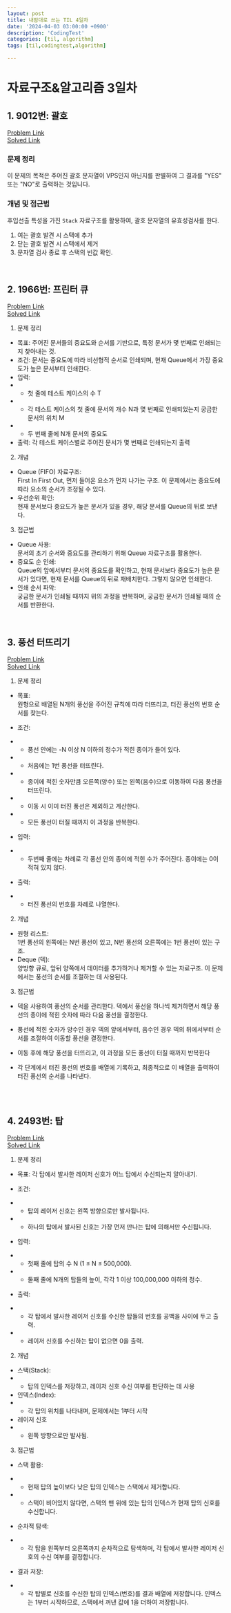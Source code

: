 ```yaml
---
layout: post
title: 내맘대로 쓰는 TIL 4일차
date: '2024-04-03 03:00:00 +0900'
description: 'CodingTest'
categories: [til, algorithm]
tags: [til,codingtest,algorithm]

---
```

# 자료구조&알고리즘 3일차

## 1.  9012번: 괄호
[Problem Link](https://www.acmicpc.net/problem/9012) <br>
[Solved Link](https://github.com/Ooyd/algorithm-and-data-structure/tree/main/%EB%B0%B1%EC%A4%80/Silver/9012.%E2%80%85%EA%B4%84%ED%98%B8)

### 문제 정리
이 문제의 목적은 주어진 괄호 문자열이 VPS인지 아닌지를 판별하여 그 결과를 "YES" 또는 "NO"로 출력하는 것입니다.

### 개념 및 접근법
후입선출 특성을 가진 `Stack` 자료구조를 활용하여, 괄호 문자열의 유효성검사를 한다.<br>

1. 여는 괄호 발견 시 스택에 추가
2. 닫는 괄호 발견 시 스택에서 제거
3. 문자열 검사 종료 후 스택의 빈값 확인.

<br>

## 2.  1966번: 프린터 큐
[Problem Link](https://www.acmicpc.net/problem/) <br>
[Solved Link](https://github.com/Ooyd/algorithm-and-data-structure/tree/main/%EB%B0%B1%EC%A4%80/Silver/1966.%E2%80%85%ED%94%84%EB%A6%B0%ED%84%B0%E2%80%85%ED%81%90)

1. 문제 정리

- 목표: 주어진 문서들의 중요도와 순서를 기반으로, 특정 문서가 몇 번째로 인쇄되는지 찾아내는 것.
- 조건: 문서는 중요도에 따라 비선형적 순서로 인쇄되며, 현재 Queue에서 가장 중요도가 높은 문서부터 인쇄한다.
- 입력:
 - -  첫 줄에 테스트 케이스의 수 T
 - - 각 테스트 케이스의 첫 줄에 문서의 개수 N과 몇 번째로 인쇄되었는지 궁금한 문서의 위치 M
 - -  두 번째 줄에 N개 문서의 중요도
- 출력: 각 테스트 케이스별로 주어진 문서가 몇 번째로 인쇄되는지 출력

2. 개념
- Queue (FIFO) 자료구조:<br> 
First In First Out, 먼저 들어온 요소가 먼저 나가는 구조. 이 문제에서는 중요도에 따라 요소의 순서가 조정될 수 있다.
- 우선순위 확인: <br>
현재 문서보다 중요도가 높은 문서가 있을 경우, 해당 문서를 Queue의 뒤로 보낸다.

3. 접근법
- Queue 사용: <br>
문서의 초기 순서와 중요도를 관리하기 위해 Queue 자료구조를 활용한다.
 - 중요도 순 인쇄:<br>
 Queue의 앞에서부터 문서의 중요도를 확인하고, 현재 문서보다 중요도가 높은 문서가 있다면, 현재 문서를 Queue의 뒤로 재배치한다. 그렇지 않으면 인쇄한다.
 - 인쇄 순서 파악: <br>
 궁금한 문서가 인쇄될 때까지 위의 과정을 반복하며, 궁금한 문서가 인쇄될 때의 순서를 반환한다.
<br>

## 3. 풍선 터뜨리기
[Problem Link](https://www.acmicpc.net/problem/) <br>
[Solved Link](https://github.com/Ooyd/algorithm-and-data-structure/tree/main/%EB%B0%B1%EC%A4%80/Silver/2346.%E2%80%85%ED%92%8D%EC%84%A0%E2%80%85%ED%84%B0%EB%9C%A8%EB%A6%AC%EA%B8%B0)

1. 문제 정리

- 목표:<br>
원형으로 배열된 N개의 풍선을 주어진 규칙에 따라 터뜨리고, 터진 풍선의 번호 순서를 찾는다.
- 조건: 
 - - 풍선 안에는 -N 이상 N 이하의 정수가 적힌 종이가 들어 있다.
 - - 처음에는 1번 풍선을 터뜨린다.
 - - 종이에 적힌 숫자만큼 오른쪽(양수) 또는 왼쪽(음수)으로 이동하여 다음 풍선을 터뜨린다.
 - - 이동 시 이미 터진 풍선은 제외하고 계산한다.
- - 모든 풍선이 터질 때까지 이 과정을 반복한다.

- 입력:
 - -  두번째 줄에는 차례로 각 풍선 안의 종이에 적힌 수가 주어진다. 종이에는 0이 적혀 있지 않다.
- 출력: 
 - - 터진 풍선의 번호를 차례로 나열한다.


2. 개념
- 원형 리스트:<br> 
1번 풍선의 왼쪽에는 N번 풍선이 있고, N번 풍선의 오른쪽에는 1번 풍선이 있는 구조.
- Deque (덱): <br>
양방향 큐로, 앞뒤 양쪽에서 데이터를 추가하거나 제거할 수 있는 자료구조. 이 문제에서는 풍선의 순서를 조절하는 데 사용된다.

3. 접근법
- 덱을 사용하여 풍선의 순서를 관리한다. 덱에서 풍선을 하나씩 제거하면서 해당 풍선의 종이에 적힌 숫자에 따라 다음 풍선을 결정한다.
 - 풍선에 적힌 숫자가 양수인 경우 덱의 앞에서부터, 음수인 경우 덱의 뒤에서부터 순서를 조절하여 이동할 풍선을 결정한다.

 - 이동 후에 해당 풍선을 터뜨리고, 이 과정을 모든 풍선이 터질 때까지 반복한다
 - 각 단계에서 터진 풍선의 번호를 배열에 기록하고, 최종적으로 이 배열을 출력하여 터진 풍선의 순서를 나타낸다.

<br>

<br>

## 4. 2493번: 탑
[Problem Link](https://www.acmicpc.net/problem/) <br>
[Solved Link](https://github.com/Ooyd/algorithm-and-data-structure/tree/main/%EB%B0%B1%EC%A4%80/Gold/2493.%E2%80%85%ED%83%91)


1. 문제 정리

- 목표: 각 탑에서 발사한 레이저 신호가 어느 탑에서 수신되는지 알아내기.

- 조건: 
- - 탑의 레이저 신호는 왼쪽 방향으로만 발사됩니다.
- - 하나의 탑에서 발사된 신호는 가장 먼저 만나는 탑에 의해서만 수신됩니다.

- 입력:
 - -  첫째 줄에 탑의 수 N (1 ≤ N ≤ 500,000).
 - - 둘째 줄에 N개의 탑들의 높이, 각각 1 이상 100,000,000 이하의 정수.

- 출력:
 - - 각 탑에서 발사한 레이저 신호를 수신한 탑들의 번호를 공백을 사이에 두고 출력.
 - - 레이저 신호를 수신하는 탑이 없으면 0을 출력.


2. 개념
- 스택(Stack): 
 - - 탑의 인덱스를 저장하고, 레이저 신호 수신 여부를 판단하는 데 사용
- 인덱스(Index): 
- - 각 탑의 위치를 나타내며, 문제에서는 1부터 시작
 - 레이저 신호
  - - 왼쪽 방향으로만 발사됨.


3. 접근법
- 스택 활용: <br>
- - 현재 탑의 높이보다 낮은 탑의 인덱스는 스택에서 제거합니다.
- - 스택이 비어있지 않다면, 스택의 맨 위에 있는 탑의 인덱스가 현재 탑의 신호를 수신합니다.

 - 순차적 탐색:
 - - 각 탑을 왼쪽부터 오른쪽까지 순차적으로 탐색하며, 각 탑에서 발사한 레이저 신호의 수신 여부를 결정합니다.
 - 결과 저장:
 - - 각 탑별로 신호를 수신한 탑의 인덱스(번호)를 결과 배열에 저장합니다. 인덱스는 1부터 시작하므로, 스택에서 꺼낸 값에 1을 더하여 저장합니다.

<br>